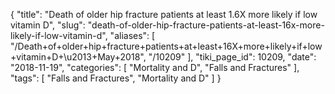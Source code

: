{
    "title": "Death of older hip fracture patients at least 1.6X more likely if low vitamin D",
    "slug": "death-of-older-hip-fracture-patients-at-least-16x-more-likely-if-low-vitamin-d",
    "aliases": [
        "/Death+of+older+hip+fracture+patients+at+least+16X+more+likely+if+low+vitamin+D+\u2013+May+2018",
        "/10209"
    ],
    "tiki_page_id": 10209,
    "date": "2018-11-19",
    "categories": [
        "Mortality and D",
        "Falls and Fractures"
    ],
    "tags": [
        "Falls and Fractures",
        "Mortality and D"
    ]
}